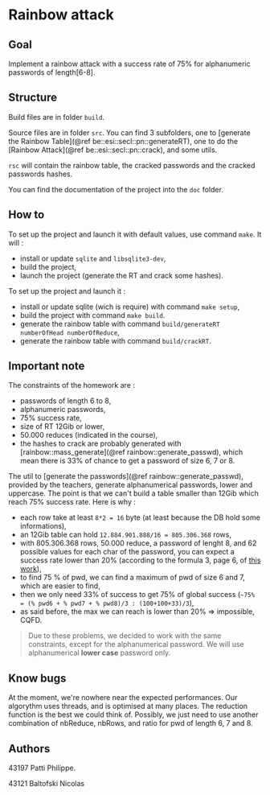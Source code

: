# Rainbow attack

## Goal
Implement a rainbow attack with a success rate of 75% for alphanumeric passwords of length[6-8].

## Structure
Build files are in folder `build`.

Source files are in folder `src`. You can find 3 subfolders, one to [generate the Rainbow Table](@ref be::esi::secl::pn::generateRT), one to do the [Rainbow Attack](@ref be::esi::secl::pn::crack), and some utils.

`rsc` will contain the rainbow table, the cracked passwords and the cracked passwords hashes.

You can find the documentation of the project into the `doc` folder. 

## How to
To set up the project and launch it with default values, use command `make`. It will :
* install or update `sqlite` and `libsqlite3-dev`,
* build the project,
* launch the project (generate the RT and crack some hashes).

To set up the project and launch it :
* install or update sqlite (wich is require) with command `make setup`,
* build the project with command `make build`.
* generate the rainbow table with command `build/generateRT numberOfHead numberOfReduce`,
* generate the rainbow table with command `build/crackRT`.

## Important note
The constraints of the homework are :
* passwords of length 6 to 8,
* alphanumeric passwords,
* 75% success rate,
* size of RT 12Gib or lower,
* 50.000 reduces (indicated in the course),
* the hashes to crack are probably generated with [rainbow::mass_generate](@ref rainbow::generate_passwd), which mean there is 33% of chance to get a password of size 6, 7 or 8.

The util to [generate the passwords](@ref rainbow::generate_passwd), provided by the teachers, generate alphanumerical passwords, lower and uppercase.
The point is that we can't build a table smaller than 12Gib which reach 75% success rate. Here is why :
* each row take at least `8*2 = 16` byte (at least because the DB hold some informations),
* an 12Gib table can hold `12.884.901.888/16 = 805.306.368` rows,
* with 805.306.368 rows, 50.000 reduce, a password of lenght 8, and 62 possible values for each char of the password, you can expect a success rate lower than 20% (according to the formula 3, page 6, of [this work](https://lasecwww.epfl.ch/pub/lasec/doc/Oech03.pdf)),
* to find 75 % of pwd, we can find a maximum of pwd of size 6 and 7, which are easier to find,
* then we only need 33% of success to get 75% of global success (`~75% = (% pwd6 + % pwd7 + % pwd8)/3 : (100+100+33)/3`),
* as said before, the max we can reach is lower than 20% => impossible, CQFD.

> Due to these problems, we decided to work with the same constraints, except for the alphanumerical password. We will use alphanumerical **lower case** password only.

## Know bugs
At the moment, we're nowhere near the expected performances. 
Our algorythm uses threads, and is optimised at many places. The reduction function is the best we could think of.
Possibly, we just need to use another combination of nbReduce, nbRows, and ratio for pwd of length 6, 7 and 8. 

## Authors
43197 Patti Philippe.

43121 Baltofski Nicolas